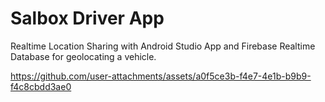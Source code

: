 # Salbox Driver App
Realtime Location Sharing with Android Studio App and Firebase Realtime Database for geolocating a vehicle.

https://github.com/user-attachments/assets/a0f5ce3b-f4e7-4e1b-b9b9-f4c8cbdd3ae0
